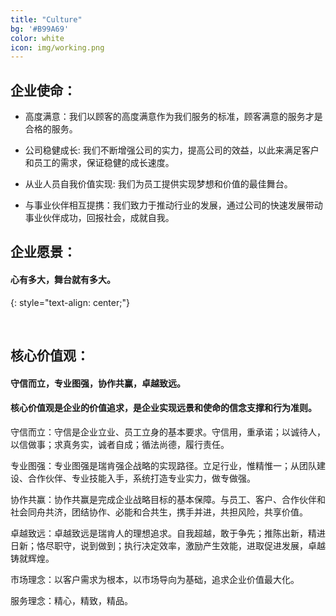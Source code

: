 ```yaml
---
title: "Culture"
bg: '#B99A69'
color: white
icon: img/working.png
---
```


## 企业使命：

- 高度满意：我们以顾客的高度满意作为我们服务的标准，顾客满意的服务才是合格的服务。

- 公司稳健成长: 我们不断增强公司的实力，提高公司的效益，以此来满足客户和员工的需求，保证稳健的成长速度。

- 从业人员自我价值实现: 我们为员工提供实现梦想和价值的最佳舞台。

- 与事业伙伴相互提携：我们致力于推动行业的发展，通过公司的快速发展带动事业伙伴成功，回报社会，成就自我。

## 企业愿景：

#### 心有多大，舞台就有多大。
{: style="text-align: center;"}

<br>

## 核心价值观：

#### 守信而立，专业图强，协作共赢，卓越致远。

#### 核心价值观是企业的价值追求，是企业实现远景和使命的信念支撑和行为准则。

守信而立：守信是企业立业、员工立身的基本要求。守信用，重承诺；以诚待人，以信做事；求真务实，诚者自成；循法尚德，履行责任。

专业图强：专业图强是瑞肯强企战略的实现路径。立足行业，惟精惟一；从团队建设、合作伙伴、专业技能入手，系统打造专业实力，做专做强。

协作共赢：协作共赢是完成企业战略目标的基本保障。与员工、客户、合作伙伴和社会同舟共济，团结协作、必能和合共生，携手并进，共担风险，共享价值。

卓越致远：卓越致远是瑞肯人的理想追求。自我超越，敢于争先；推陈出新，精进日新；恪尽职守，说到做到；执行决定效率，激励产生效能，进取促进发展，卓越铸就辉煌。

市场理念：以客户需求为根本，以市场导向为基础，追求企业价值最大化。

服务理念：精心，精致，精品。
